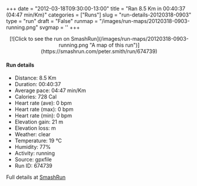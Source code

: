 +++
date = "2012-03-18T09:30:00-13:00"
title = "Ran 8.5 Km in 00:40:37 (04:47 min/Km)"
categories = ["Runs"]
slug = "run-details-20120318-0903"
type = "run"
draft = "False"
runmap = "/images/run-maps/20120318-0903-running.png"
svgmap = '<polyline points="0 47, 8 49, 12 49, 19 49, 21 50, 24 53, 26 54, 28 55, 31 56, 32 56, 36 56, 41 54, 44 53, 45 53, 49 54, 50 54, 52 53, 54 51, 52 48, 52 46, 58 46, 62 45, 65 46, 66 47, 67 49, 70 50, 74 50, 76 48, 85 52, 90 53, 95 52, 100 54">'
+++



<!--more-->

<center>
[![Click to see the run on SmashRun](/images/run-maps/20120318-0903-running.png "A map of this run")](https://smashrun.com/peter.smith/run/674739)
</center>

#### Run details

* Distance: 8.5 Km
* Duration: 00:40:37
* Average pace: 04:47 min/Km
* Calories: 728 Cal
* Heart rate (ave): 0 bpm
* Heart rate (max): 0 bpm
* Heart rate (min): 0 bpm
* Elevation gain: 21 m
* Elevation loss:  m
* Weather: clear
* Temperature: 19 &deg;C
* Humidity: 77%
* Activity: running
* Source: gpxfile
* Run ID: 674739

Full details at [SmashRun](https://smashrun.com/peter.smith/run/674739)